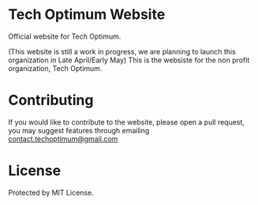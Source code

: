 # Tech Optimum Website
Official website for Tech Optimum.

(This website is still a work in progress, we are planning to launch this organization in Late April/Early May)
This is the websiste for the non profit organization, Tech Optimum.

# Contributing
If you would like to contribute to the website, please open a pull request, you may suggest features through emailing contact.techoptimum@gmail.com

# License
Protected by MIT License.
